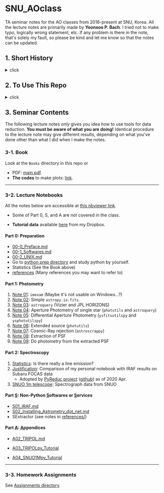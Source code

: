 # SNU_AOclass
TA seminar notes for the AO classes from 2016-present at SNU, Korea. All the lecture notes are primarily made by **Yoonsoo P. Bach**. I tried not to make typo, logically wrong statement, etc. If any problem is there in the note, that's solely my fault, so please be kind and let me know so that the notes can be updated.


## 1. Short History
<details><summary>click</summary>
<p>

| Semester    | Instructor                  | TA                                         |
| ----------- | --------------------------- | ------------------------------------------ |
| 2020 Spring | professor Masateru Ishiguro | Jooyeon Geem, Yoonsoo P. Bach (unofficial) |
| 2019 Fall   | professor Masateru Ishiguro | Hangbin Jo, Yoonsoo P. Bach (unofficial)   |
| 2019 Spring | professor Masateru Ishiguro | Sunho Jin, Yoonsoo P. Bach (unofficial)    |
| 2018 Fall   | professor Masateru Ishiguro | Sunho Jin, Yoonsoo P. Bach (unofficial)    |
| 2018 Spring | professor Masateru Ishiguro | Sunho Jin, Yoonsoo P. Bach (unofficial)    |
| 2017 Fall   | professor Masateru Ishiguro | Yoonsoo P. Bach (& Da-Eun Kang)            |
| 2017 Spring | professor Masateru Ishiguro | Yoonsoo P. Bach (& Na-Eun Shin)            |
| 2016 Fall   | professor Masateru Ishiguro | Yoonsoo P. Bach                            |

- In 2020: The name of the repo changed (Jan). All previous repos (2017, 2018) are **archived** (Jan).
- In 2019: Made this repo.
- In 2018: Made GitHub repo [link](https://github.com/ysBach/AO_2018). Many documents changed from ipynb to md.
- In 2017: Made GitHub repo [AO_2017](https://github.com/ysBach/AO_2017) and [website](https://ysbach.github.io/AO_2017/). 
- In 2016: No GitHub, but just MS Word-based lecture notes of PyRAF.
</p>
</details>


## 2. To Use This Repo
<details><summary>click</summary>
<p>
You may have your preferences to use this repo. One of the possible suggestions is to clone/fork this repo and pull regularly to keep updated:

```
$ cd <Where you want to download this lecture note>
```

For the first time only:

```
$ git clone https://github.com/ysBach/SNU_AOclass.git
```

From the second time:

```
$ git pull
```
</p>
</details>


## 3. Seminar Contents

The following lecture notes *only* gives you idea how to use tools for data reduction. **You must be aware of what you are doing!** Identical procedure to the lecture note may give different results, depending on what you've done other than what I did when I make the notes.



### 3-1. Book

Look at the `Books` directory in this repo or 

* PDF: [main.pdf](https://github.com/ysBach/SNU_AOclass/blob/master/Books/main.pdf). 
* **The codes** to make plots:  [link](https://nbviewer.jupyter.org/github/ysbach/SNU_AOclass/tree/master/Books/codes/).

-----

### 3-2. Lecture Notebooks

All the notes below are accessible at [this nbviewer link](https://nbviewer.jupyter.org/github/ysbach/SNU_AOclass/tree/master/Notebooks/).

* Some of Part 0, S, and A are not covered in the class.

* **Tutorial data** available [here](https://www.dropbox.com/sh/3a1j3495o08yweh/AACSPhIhLwut38yYX8mjvX3ka?dl=0) from my Dropbox.



#### Part 0: Preparation

* [00-0_Preface.md](Notebooks/00-0_Preface.md)
* [00-1_Softwares.md](Notebooks/00-1_Softwares.md)
* [00-2_UNIX.md](Notebooks/00-2_UNIX.md)
* Go to [python prep directory](Notebooks/python_prep) and study python by yourself.
* Statistics (See the Book above)
* [references](references/) (Many references you may want to refer to)



#### Part 1: Photometry

1. [Note 01](https://nbviewer.jupyter.org/github/ysbach/SNU_AOclass/blob/master/Notebooks/01-imexam.ipynb): ``imexam`` (Maybe it's not usable on Windows...?)
2. [Note 02](https://nbviewer.jupyter.org/github/ysbach/SNU_AOclass/blob/master/Notebooks/02-Opening_FITS.ipynb): Simple ``astropy.io.fits``.
3. [Note 03](https://nbviewer.jupyter.org/github/ysbach/SNU_AOclass/blob/master/Notebooks/03-Query.ipynb): `astroquery` (Vizier and JPL HORIZONS)
4. [Note 04](https://nbviewer.jupyter.org/github/ysbach/SNU_AOclass/blob/master/Notebooks/04-Aperture_Phot_01.ipynb): Aperture Photometry of single star (`photutils` and `astroquery`)
5. [Note 05](https://nbviewer.jupyter.org/github/ysbach/SNU_AOclass/blob/master/Notebooks/05-Differential_Phot.ipynb): Differential Aperture Photometry (`ysfitsutilspy` and `ysphotutilspy`)
6. [Note 06](https://nbviewer.jupyter.org/github/ysbach/SNU_AOclass/blob/master/Notebooks/06-Extended_Sources.ipynb): Extended source (``photutils``)
7. [Note 07](https://nbviewer.jupyter.org/github/ysbach/SNU_AOclass/blob/master/Notebooks/07-Cosmic_Ray_Rejection.ipynb): Cosmic-Ray rejection (``astroscrappy``)
8. [Note 08](https://nbviewer.jupyter.org/github/ysbach/SNU_AOclass/blob/master/Notebooks/08-PSF_Extraction.ipynb): Extraction of PSF
9. [Note 09](https://nbviewer.jupyter.org/github/ysbach/SNU_AOclass/blob/master/Notebooks/09-PSF_Phot.ipynb): Do photometry from the extracted PSF



#### Part 2: Spectroscopy

1. [Statistics](https://nbviewer.jupyter.org/github/ysBach/SNU_AOclass/blob/master/Notebooks/Spectroscopy_Simulation.ipynb): Is there really a line emission?
2. [Justification](https://nbviewer.jupyter.org/github/ysBach/SNU_AOclass/blob/master/Notebooks/Spectroscopy_in_Python.ipynb): Comparison of my personal notebook with IRAF results on Subaru FOCAS data
   * Adopted by [PyReduc project](https://keheintz.github.io/PyReduc/) ([github](https://github.com/keheintz/PyReduc)) as of 2020 Apr.
3. [SNUO 1m telescope](https://nbviewer.jupyter.org/github/ysBach/SNU_AOclass/blob/master/Notebooks/Spectroscopy_Example.ipynb): Spectrograph data from SNUO



#### Part <u>S</u>: Non-Python <u>S</u>oftwares or <u>S</u>ervices

* [S01_IRAF.md](Notebooks/S01_IRAF.md)
* [S02_Installing_Astrometry_dot_net.md](Notebooks/S02_Installing_Astrometry_dot_net.md)
* SExtractor (see notes in [references/](references/))

#### Part <u>A</u>: <u>A</u>ppendices

* [A02_TRIPOL.md](Notebooks/A02_TRIPOL.md)
* [A03_TRIPOLpy_Tutorial](https://nbviewer.jupyter.org/github/ysbach/SNU_AOclass/blob/master/Notebooks/A03_TRIPOLpy_Tutorial.ipynb)

* [A04_SNUO1Mpy_Tutorial](https://nbviewer.jupyter.org/github/ysbach/SNU_AOclass/blob/master/Notebooks/A04_SNUO1Mpy_Tutorial.ipynb)

-----

### 3-3. Homework Assignments

See [Assignments directory](Assignments/).

### 